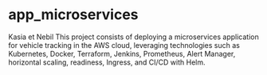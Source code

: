# app_microservices
Kasia et Nebil
This project consists of deploying a microservices application for vehicle tracking in the AWS cloud, leveraging technologies such as Kubernetes, Docker, Terraform, Jenkins, Prometheus, Alert Manager, horizontal scaling, readiness, Ingress, and CI/CD with Helm.

